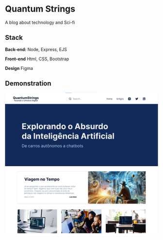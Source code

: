 # Quantum Strings

A blog about technology and Sci-fi


## Stack

**Back-end:** Node, Express, EJS

**Front-end** Html, CSS, Bootstrap

**Design** Figma


## Demonstration


<img src="/public/images/Prototipo.png">